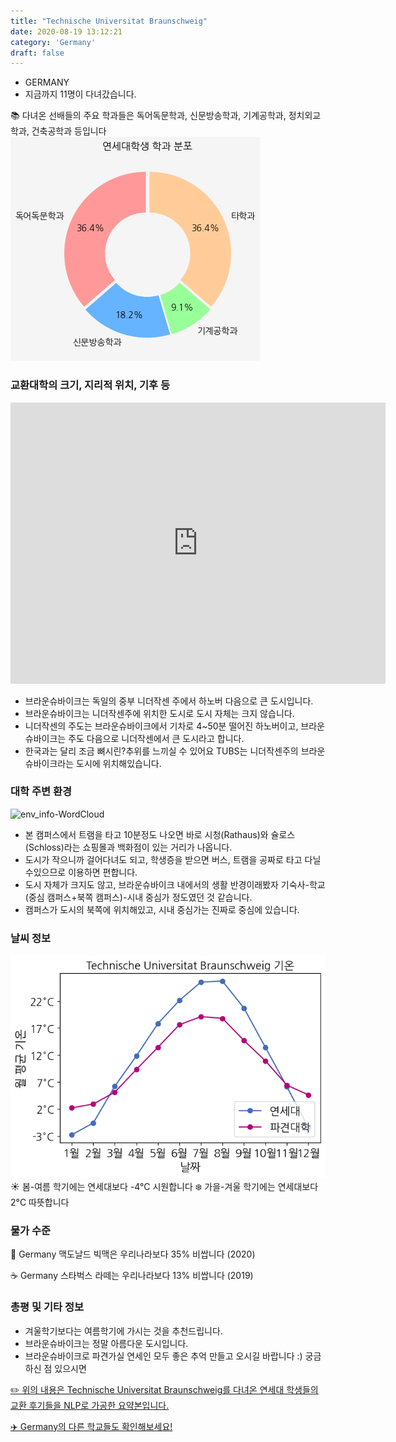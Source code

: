 ```yaml
---
title: "Technische Universitat Braunschweig"
date: 2020-08-19 13:12:21
category: 'Germany'
draft: false
---
```



* GERMANY
* 지금까지 11명이 다녀갔습니다. 

📚 다녀온 선배들의 주요 학과들은 독어독문학과, 신문방송학과, 기계공학과, 정치외교학과, 건축공학과 등입니다
![department-info](../plots/DE000011.png)
### 교환대학의 크기, 지리적 위치, 기후 등
<iframe
width="600"
height="450"
frameborder="0" style="border:0"
src="https://www.google.com/maps/embed/v1/place?key=AIzaSyC9e1AME-pVmWC4hBpFdu5S4dKzyepa3HQ&q=Technische+Universitat+Braunschweig&center=52.2739873,10.528918199999998&zoom=14" allowfullscreen>
</iframe>

* 브라운슈바이크는 독일의 중부 니더작센 주에서 하노버 다음으로 큰 도시입니다.
* 브라운슈바이크는 니더작센주에 위치한 도시로 도시 자체는 크지 않습니다.
* 니더작센의 주도는 브라운슈바이크에서 기차로 4~50분 떨어진 하노버이고, 브라운슈바이크는 주도 다음으로 니더작센에서 큰 도시라고 합니다.
* 한국과는 달리 조금 뼈시린?추위를 느끼실 수 있어요 TUBS는 니더작센주의 브라운슈바이크라는 도시에 위치해있습니다.


### 대학 주변 환경

![env_info-WordCloud](../univ_wordclouds_okt/env_info/DE000011_env_info_okt.png)

* 본 캠퍼스에서 트램을 타고 10분정도 나오면 바로 시청(Rathaus)와 슐로스(Schloss)라는 쇼핑몰과 백화점이 있는 거리가 나옵니다.
* 도시가 작으니까 걸어다녀도 되고, 학생증을 받으면 버스, 트램을 공짜로 타고 다닐수있으므로 이용하면 편합니다.
* 도시 자체가 크지도 않고, 브라운슈바이크 내에서의 생활 반경이래봤자 기숙사-학교(중심 캠퍼스+북쪽 캠퍼스)-시내 중심가 정도였던 것 같습니다.
* 캠퍼스가 도시의 북쪽에 위치해있고, 시내 중심가는 진짜로 중심에 있습니다.


### 날씨 정보 
 ![temparature_DE000011](../plots/weather/DE000011.png)
☀️ 봄-여름 학기에는 연세대보다 -4°C 시원합니다
❄️ 가을-겨울 학기에는 연세대보다 2°C 따뜻합니다
### 물가 수준 
🍔 Germany 맥도날드 빅맥은 우리나라보다 35% 비쌉니다 (2020)

☕️ Germany 스타벅스 라떼는 우리나라보다 13% 비쌉니다 (2019)

### 총평 및 기타 정보
* 겨울학기보다는 여름학기에 가시는 것을 추천드립니다.
* 브라운슈바이크는 정말 아름다운 도시입니다.
* 브라운슈바이크로 파견가실 연세인 모두 좋은 추억 만들고 오시길 바랍니다 :) 궁금하신 점 있으시면


[✏️ 위의 내용은 Technische Universitat Braunschweig를 다녀온 연세대 학생들의 교환 후기들을 NLP로 가공한 요약본입니다.](http://oia.yonsei.ac.kr/partner/expReport.asp?ucode=DE000011&bgbn=A)

[✈️ Germany의 다른 학교들도 확인해보세요!](https://yonsei-exchange.netlify.app/?category=Germany)
